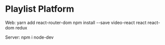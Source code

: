# Playlist Platform

Web:
yarn add react-router-dom
npm install --save video-react react react-dom redux

Server:
npm i node-dev
